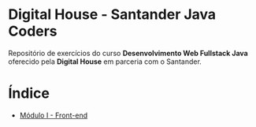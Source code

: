 # Digital House - Santander Java Coders

Repositório de exercícios do curso **Desenvolvimento Web Fullstack Java** oferecido pela **Digital House** em parceria com o Santander.


# Índice


- [Módulo I - Front-end](https://github.com/majutre/exercicios-dh/tree/master/modulo-01)
